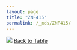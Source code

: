 ```yaml
---
layout: page
title: "ZNF415"
permalink: /_mds/ZNF415/
---
```


![](../../alns_9.28.22/aln_5HSAA122929_0.973.png?raw=true
)
[Back to Table](../../display)
